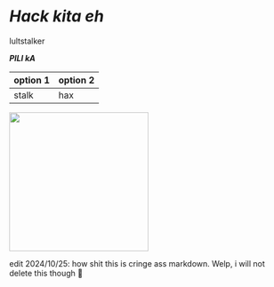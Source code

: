 # _Hack kita eh_
lultstalker

**_PILI kA_**


| option 1     | option 2      |
|------------|-------------|
| stalk  | hax |

<img src="https://i.imgflip.com/4js3cm.jpg" width="250"> 


edit 2024/10/25: how shit this is cringe ass markdown. Welp, i will not delete this though 🤣
